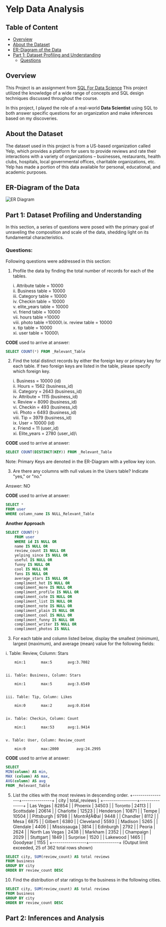 # Yelp Data Analysis

## Table of Content
- [Overview](#overview)
- [About the Dataset](#about_the_dataset)
- [ER-Diagram of the Data](#ER-Diagram-of-the-Data)
- [Part 1: Dataset Profiling and Understanding](#Part-1:-Dataset-Profiling-and-Understanding)
  - [Questions](#questions)
## Overview
This Project is an assignment from [SQL For Data Science](https://coursera.org/share/af562401cc2e1311f74e6ef3acec7fb2) This project utilized the knowledge of a wide range of concepts and SQL design techniques discussed throughout the course. 

In this project, I played the role of a real-world **Data Scientist** using SQL to both answer specific questions for an organization and make inferences based on my discoveries. 

## About the Dataset
The dataset used in this project is from a US-based organization called Yelp, which provides a platform for users to provide reviews and rate their interactions with a variety of organizations – businesses, restaurants, health clubs, hospitals, local governmental offices, charitable organizations, etc. Yelp has made a portion of this data available for personal, educational, and academic purposes.

## ER-Diagram of the Data
![ER Diagram](https://github.com/Sidra-Tul-Muntaha-Ghouri/Yelp_Data_Analysis/blob/main/Yelp%20Dataset%20ER%20diagram.PNG?raw=true)

## Part 1: Dataset Profiling and Understanding

In this section, a series of questions were posed with the primary goal of unraveling the composition and scale of the data, shedding light on its fundamental characteristics.
### Questions:
Following questions were addressed in this section:
1. Profile the data by finding the total number of records for each of the tables.
   
   i. Attribute table = 10000\
  ii. Business table = 10000\
  iii. Category table = 10000\
  iv. Checkin table = 10000\
  v. elite_years table = 10000\
  vi. friend table = 10000\
  vii. hours table =10000\
  viii. photo table =10000\ 
  ix. review table = 10000\
  x. tip table = 10000\
  xi. user table = 10000\

**CODE** used to arrive at answer:
```SQL
SELECT COUNT(*) FROM _Relevant_Table
```

2. Find the total distinct records by either the foreign key or primary key for each table. If two foreign keys are listed in the table, please specify which foreign key.
   
    i. Business = 10000 (id)\
    ii. Hours = 1562 (business_id)\
    iii. Category = 2643 (business_id)\
    iv. Attribute = 1115 (business_id)\
    v. Review = 8090 (business_id)\
    vi. Checkin = 493 (business_id)\
    vii. Photo = 6493 (business_id)\
    viii. Tip = 3979 (business_id)\
    ix. User = 10000 (id)\
    x. Friend = 11 (user_id)\
    xi. Elite_years = 2780 (user_id)\
   
**CODE** used to arrive at answer:
```SQL
SELECT COUNT(DISTINCT(KEY)) FROM _Relevant_Table
```
Note: Primary Keys are denoted in the ER-Diagram with a yellow key icon.

3. Are there any columns with null values in the Users table? Indicate "yes," or "no."

Answer: NO

**CODE** used to arrive at answer:
```SQL
SELECT *
FROM user
WHERE column_name IS NULL_Relevant_Table
```
**Another Approach**
```SQL
SELECT COUNT(*) 
	FROM user
	WHERE id IS NULL OR
	name IS NULL OR
	review_count IS NULL OR
	yelping_since IS NULL OR
	useful IS NULL OR
	funny IS NULL OR
	cool IS NULL OR
	fans IS NULL OR	
	average_stars IS NULL OR
	compliment_hot IS NULL OR
	compliment_more IS NULL OR
	compliment_profile IS NULL OR
	compliment_cute IS NULL OR
	compliment_list IS NULL OR
	compliment_note IS NULL OR
	compliment_plain IS NULL OR	
	compliment_cool IS NULL OR	
	compliment_funny IS NULL OR
	compliment_writer IS NULL OR
	compliment_photos IS NULL
```
3. For each table and column listed below, display the smallest (minimum), largest (maximum), and average (mean) value for the following fields:
   
  i. Table: Review, Column: Stars
	
		min:1		max:5		avg:3.7082
		
	
	ii. Table: Business, Column: Stars
	
		min:1		max:5		avg:3.6549
		
	
	iii. Table: Tip, Column: Likes
	
		min:0		max:2		avg:0.0144
		
	
	iv. Table: Checkin, Column: Count
	
		min:1		max:53		avg:1.9414
		
	
	v. Table: User, Column: Review_count
	
		min:0		max:2000		avg:24.2995

**CODE** used to arrive at answer:
```SQL
SELECT
MIN(column) AS min,
MAX (column) AS max,
AVG(column) AS avg
FROM _Relevant_Table
```

5. List the cities with the most reviews in descending order.
+-----------------+---------------+
		| city            | total_reviews |
		+-----------------+---------------+
		| Las Vegas       |         82854 |
		| Phoenix         |         34503 |
		| Toronto         |         24113 |
		| Scottsdale      |         20614 |
		| Charlotte       |         12523 |
		| Henderson       |         10871 |
		| Tempe           |         10504 |
		| Pittsburgh      |          9798 |
		| MontrÃƒÂ©al       |          9448 |
		| Chandler        |          8112 |
		| Mesa            |          6875 |
		| Gilbert         |          6380 |
		| Cleveland       |          5593 |
		| Madison         |          5265 |
		| Glendale        |          4406 |
		| Mississauga     |          3814 |
		| Edinburgh       |          2792 |
		| Peoria          |          2624 |
		| North Las Vegas |          2438 |
		| Markham         |          2352 |
		| Champaign       |          2029 |
		| Stuttgart       |          1849 |
		| Surprise        |          1520 |
		| Lakewood        |          1465 |
		| Goodyear        |          1155 |
		+-----------------+---------------+
		(Output limit exceeded, 25 of 362 total rows shown)
   
```SQL
SELECT city, SUM(review_count) AS total reviews
FROM business
GROUP BY city
ORDER BY review_count DESC
```

   
10. Find the distribution of star ratings to the business in the following cities.
```SQL
SELECT city, SUM(review_count) AS total reviews
FROM business
GROUP BY city
ORDER BY review_count DESC
```

## Part 2: Inferences and Analysis

